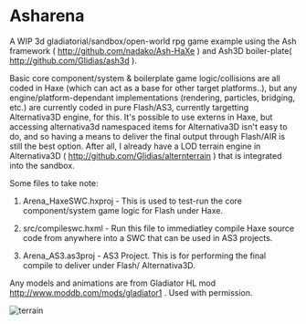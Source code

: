 Asharena
==========
	
A WIP 3d gladiatorial/sandbox/open-world rpg game example using the Ash framework ( http://github.com/nadako/Ash-HaXe ) and Ash3D boiler-plate( http://github.com/Glidias/ash3d ). 
	
Basic core component/system & boilerplate game logic/collisions are all coded in Haxe (which can act as a base for other target platforms..), but any engine/platform-dependant implementations (rendering, particles, bridging, etc.) are currently coded in pure Flash/AS3, currently targetting Alternativa3D engine, for this. It's possible to use externs in Haxe, but accessing alternativa3d namespaced items for Alternativa3D isn't easy to do, and so having a means to deliver the final output through Flash/AIR is still the best option. After all, I already have a LOD terrain engine in Alternativa3D ( http://github.com/Glidias/alternterrain ) that is integrated into the sandbox.
	
Some files to take note:
	
1) Arena_HaxeSWC.hxproj - This is used to test-run the core component/system game logic for Flash under Haxe. 

2) src/compileswc.hxml  - Run this file to immediatley compile Haxe source code from anywhere into a SWC that can be used in  AS3 projects.

3) Arena_AS3.as3proj -  AS3 Project. This is for performing the final compile to deliver under Flash/ Alternativa3D.

Any models and animations are from Gladiator HL mod http://www.moddb.com/mods/gladiator1 . Used with permission.

![terrain](http://glidias.uphero.com/terrain3rdperson.jpg)
	